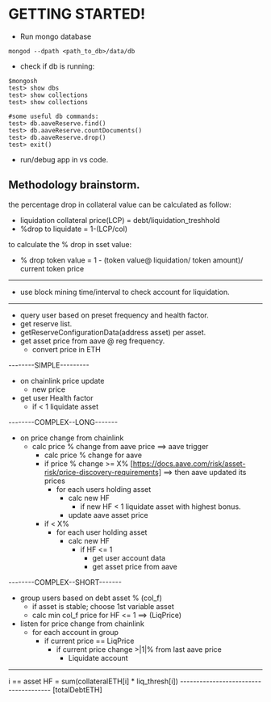 # GETTING STARTED!

- Run mongo database
```
mongod --dpath <path_to_db>/data/db
```
- check if db is running:
```
$mongosh
test> show dbs
test> show collections
test> show collections

#some useful db commands:
test> db.aaveReserve.find()
test> db.aaveReserve.countDocuments()
test> db.aaveReserve.drop()
test> exit()
```
- run/debug app in vs code.










## Methodology brainstorm.

the percentage drop in collateral value can be calculated as follow:
* liquidation collateral price(LCP) = debt/liquidation_treshhold
* %drop to liquidate = 1-(LCP/col)

to calculate the % drop in sset value: 
* % drop token value = 1 - (token value@ liquidation/ token amount)/ current token price

---------------------

- use block mining time/interval to check account for liquidation.

-----------------

- query user based on preset frequency and health factor.
- get reserve list.
- getReserveConfigurationData(address asset) per asset.
- get asset price from aave @ reg frequency.
  - convert price in ETH

--------SIMPLE---------

- on chainlink price update
  - new price
- get user Health factor
  - if < 1 liquidate asset
 


--------COMPLEX--LONG-------

<!-- - group users based on collateral asset % (col_f)
  - if asset is stable; choose 1st variable asset
  - calc min col_f price for HF <= 1 ==> (LiqPrice) -->
- on price change from chainlink
  - calc price % change from aave price ==> aave trigger
    - calc price % change for aave
    - if price % change >= X% [https://docs.aave.com/risk/asset-risk/price-discovery-requirements] ==> then aave updated its prices
      - for each users holding asset     
        - calc new HF
          - if new HF < 1 liquidate asset with highest bonus.
        - update aave asset price
    - if < X% 
      - for each user holding asset
        - calc new HF
          - if HF <= 1 
            - get user account data
            - get asset price from aave



--------COMPLEX--SHORT-------

- group users based on debt asset % (col_f)
  - if asset is stable; choose 1st variable asset
  - calc min col_f price for HF <= 1 ==> (LiqPrice)
- listen for price change from chainlink
  - for each account in group
    - if current price == LiqPrice
      - if current price change >|1|% from last aave price
        - Liquidate account


----------------------------

i == asset
HF = sum(collateralETH[i] * liq_thresh[i])
     --------------------------------------
            [totalDebtETH]
 
